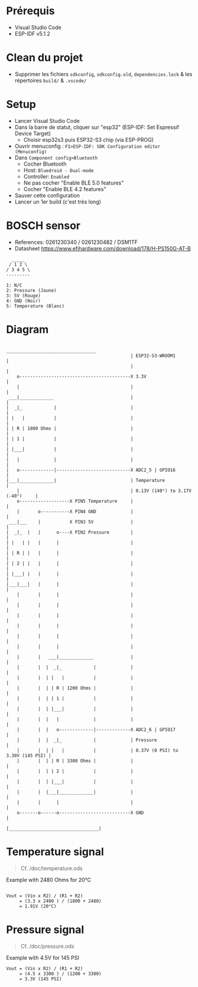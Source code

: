 # Prérequis
- Visual Studio Code
- ESP-IDF v5.1.2

# Clean du projet
- Supprimer les fichiers `sdkconfig`, `sdkconfig.old`, `dependencies.lock` & les répertoires `build/` & `.vscode/`

# Setup
- Lancer Visual Studio Code
- Dans la barre de statut, cliquer sur "esp32" (ESP-IDF: Set Espressif Device Target)
  - Choisir esp32s3 puis ESP32-S3 chip (via ESP-PROG)
- Ouvrir menuconfig : `F1>ESP-IDF: SDK Configuration editor (Menuconfig)`
- Dans `Component config>Bluetooth`
  - Cocher Bluetooth
  - Host: `Bluedroid - Dual-mode`
  - Controller: `Enabled`
  - Ne pas cocher "Enable BLE 5.0 features"
  - Cocher "Enable BLE 4.2 features"
- Sauver cette configuration
- Lancer un 1er build (c'est très long)

# BOSCH sensor
- References: 0261230340 / 0261230482 / DSM1TF
- Datasheet https://www.efihardware.com/download/178/H-PS150G-AT-B

```
  _____
 / 1 2 \
/ 3 4 5 \
---------

1: N/C
2: Pressure (Jaune)
3: 5V (Rouge)
4: GND (Noir)
5: Temperature (Blanc)
```

# Diagram
```
                                                __________________________________
                                               | ESP32-S3-WROOM1                  |
                                               |                                  |
    o------------------------------------------X 3.3V                             |
    |                                          |                                  |
 ___|_____________                             |                                  |
|  _|_            |                            |                                  |
| |   |           |                            |                                  |
| | R | 1800 Ohms |                            |                                  |
| | 1 |           |                            |                                  |
| |___|           |                            |                                  |
|   |             |                            |                                  |
|   o-------------|----------------------------X ADC2_5 | GPIO16                  |
|___|_____________|                            | Temperature                      |
    |                                          | 0.13V (140°) to 3.17V (-40°)     |
    o-------------------X PIN5 Temperature     |                                  |
    |       o-----------X PIN4 GND             |                                  |
 ___|___    |           X PIN3 5V              |                                  |
|  _|_  |   |      o----X PIN2 Pressure        |                                  |
| |   | |   |      |                           |                                  |
| | R | |   |      |                           |                                  |
| | 2 | |   |      |                           |                                  |
| |___| |   |      |                           |                                  |
|___|___|   |      |                           |                                  |
    |       |      |                           |                                  |
    |       |      |                           |                                  |
    |       |      |                           |                                  |
    |       |      |                           |                                  |
    |       |      |                           |                                  |
    |       |      |                           |                                  |
    |       |   ___|_____________              |                                  |
    |       |  |  _|_            |             |                                  |
    |       |  | |   |           |             |                                  |
    |       |  | | R | 1200 Ohms |             |                                  |
    |       |  | | 1 |           |             |                                  |
    |       |  | |___|           |             |                                  |
    |       |  |   |             |             |                                  |
    |       |  |   o-------------|-------------X ADC2_6 | GPIO17                  |
    |       |  |  _|_            |             | Pressure                         |
    |       |  | |   |           |             | 0.37V (0 PSI) to 3.30V (145 PSI) |
    |       |  | | R | 3300 Ohms |             |                                  |
    |       |  | | 2 |           |             |                                  |
    |       |  | |___|           |             |                                  |
    |       |  |___|_____________|             |                                  |
    |       |      |                           |                                  |
    o-------o------o---------------------------X GND                              |
                                               |__________________________________|
```

# Temperature signal
> Cf. /doc/temperature.ods

Example with 2480 Ohms for 20°C
```

Vout = (Vin x R2) / (R1 + R2)
     = (3.3 x 2480 ) / (1800 + 2480)
     = 1.91V (20°C)
```

# Pressure signal
> Cf. /doc/pressure.ods

Example with 4.5V for 145 PSI
```
Vout = (Vin x R2) / (R1 + R2)
     = (4.5 x 3300 ) / (1200 + 3300)
     = 3.3V (145 PSI)
```

